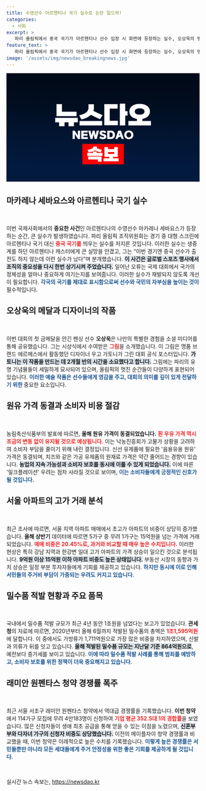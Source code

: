 ```yaml
---
title: 수영선수 아르헨티나 국기 실수로 논란 일으켜!
categories:
  - 사회
excerpt: >
   파리 올림픽에서 중국 국기가 아르헨티나 선수 입장 시 화면에 등장하는 실수, 오상욱의 명품 디자이너 그림 선물, 동결된 우유 가격, 서울 아파트 매매의 고가 거래 증가, 밀수품 적발, 그리고 로또 아파트의 역대급 경쟁률까지! 이번 뉴스의 핵심을 놓치지 마세요!
feature_text: >
   파리 올림픽에서 중국 국기가 아르헨티나 선수 입장 시 화면에 등장하는 실수, 오상욱의 명품 디자이너 그림 선물, 동결된 우유 가격, 서울 아파트 매매의 고가 거래 증가, 밀수품 적발, 그리고 로또 아파트의 역대급 경쟁률까지! 이번 뉴스의 핵심을 놓치지 마세요!
image: '/assets/img/newsdao_breakingnews.jpg'
---
```


<p><img src="/assets/img/newsdao_breakingnews.jpg" alt="flaretime 속보" /></p>

<h2 data-ke-size="size26">마카레나 세바요스와 아르헨티나 국기 실수</h2>

<p data-ke-size="size16">&nbsp;</p>

<p>이번 국제사회에서의 <b>중요한 사건</b>인 아르헨티나의 수영선수 마카레나 세바요스가 등장하는 순간, 큰 실수가 발생하였습니다. 파리 올림픽 조직위원회는 경기 중 대형 스크린에 아르헨티나 국기 대신 <b><span style="color: #ee2323;">중국 국기를</span></b> 띄우는 실수를 저지른 것입니다. 이러한 실수는 생중계를 하던 아르헨티나 캐스터에게 큰 실망을 안겼고, 그는 “이번 경기엔 중국 선수가 출전도 하지 않는데 이런 실수가 났다”며 분개했습니다. <b><span style="background-color: #21538527;">이 사건은 글로벌 스포츠 행사에서 조직의 중요성을 다시 한번 상기시켜 주었습니다.</span></b> 일어난 오류는 국제 대회에서 국가의 정체성을 얼마나 중요하게 여기는지를 보여줍니다. 이러한 실수가 재발되지 않도록 개선이 필요합니다. <b><span style="color: #1a5490;">각국의 국기를 제대로 표시함으로써 선수와 국민의 자부심을 높이는 것이</span></b> 필수적입니다.</p>

<h2 data-ke-size="size26">오상욱의 메달과 디자이너의 작품</h2>

<p data-ke-size="size16">&nbsp;</p>

<p>이번 대회의 첫 금메달을 안긴 펜싱 선수 <b>오상욱</b>은 나만의 특별한 경험을 소셜 미디어를 통해 공유했습니다. 그는 시상식에서 수여받은 <b><span style="color: #ee2323;">그림</span></b>을 소개했습니다. 이 그림은 명품 브랜드 에르메스에서 활동했던 디자이너 우고 가토니가 그린 대회 공식 포스터입니다. <b><span style="background-color: #21538527;">가토니는 이 작품을 만드는 데 2개월 반의 시간을 소요했다고 합니다.</span></b> 그림에는 파리의 유명 기념물들이 세밀하게 묘사되어 있으며, 올림픽의 멋진 순간들이 다양하게 표현되어 있습니다. <b><span style="color: #1a5490;">이러한 예술 작품은 선수들에게 영감을 주고, 대회의 의미를 깊이 있게 전달하기 위한 </span></b>중요한 요소입니다.</p>

<h2 data-ke-size="size26">원유 가격 동결과 소비자 비용 절감</h2>

<p data-ke-size="size16">&nbsp;</p>

<p>농림축산식품부의 발표에 따르면, <b>올해 원유 가격이 동결되었습니다.</b> <b><span style="color: #ee2323;">흰 우유 가격 역시 조금의 변동 없이 유지될 것으로 예상됩니다.</span></b> 이는 낙농진흥회가 고물가 상황을 고려하여 소비자 부담을 줄이기 위해 내린 결정입니다. 신선 유제품에 필요한 '음용유용 원유' 가격은 동결되며, 치즈와 같은 가공 유제품의 원재료 가격은 약간 줄어드는 경향이 있습니다. <b><span style="background-color: #21538527;">농업의 지속 가능성과 소비자 보호를 동시에 이룰 수 있게 되었습니다.</span></b> 이에 따른 '밀크플레이션' 우려는 점차 사라질 것으로 보이며, <b><span style="color: #1a5490;">이는 소비자들에게 긍정적인 신호가 될 것입니다.</span></b> </p>

<h2 data-ke-size="size26">서울 아파트의 고가 거래 분석</h2>

<p data-ke-size="size16">&nbsp;</p>

<p>최근 조사에 따르면, 서울 지역 아파트 매매에서 초고가 아파트의 비중이 상당히 증가했습니다. <b>올해 상반기</b> 데이터에 따르면 5가구 중 무려 1가구는 15억원을 넘는 가격에 거래되었습니다. <b><span style="color: #ee2323;">매매 비중은 20.45%로, 과거와 비교할 때 매우 높은 수치입니다.</span></b> 이러한 현상은 특히 강남 지역과 한강변 일대 고가 아파트의 가격 상승이 일으킨 것으로 분석됩니다. <b><span style="background-color: #21538527;">9억원 이상 15억원 이하 아파트 비중도 높은 상태입니다.</span></b> 부동산 시장의 동향과 가치 상승은 일정 부분 투자자들에게 기회를 제공하고 있습니다. <b><span style="color: #1a5490;">하지만 동시에 이로 인해 서민들의 주거비 부담이 가중되는 우려도 커지고 있습니다.</span></b></p>

<h2 data-ke-size="size26">밀수품 적발 현황과 주요 품목</h2>

<p data-ke-size="size16">&nbsp;</p>

<p>국내에서 밀수품 적발 규모가 최근 4년 동안 1조원을 넘었다는 보고가 있었습니다. <b>관세청</b>의 자료에 따르면, 2020년부터 올해 6월까지 적발된 밀수품의 총액은 <b><span style="color: #ee2323;">1조1,595억원</span></b>에 달합니다. 이 중에서도 가방류가 1,711억원으로 가장 많은 비중을 차지하였으며, 신발과 의류가 뒤를 잇고 있습니다. <b><span style="background-color: #21538527;">올해 적발된 밀수품 규모는 지난달 기준 864억원으로</span></b>, 예전보다 증가세를 보이고 있습니다. <b><span style="color: #1a5490;">이에 따라 밀수품 적발 사례를 통해 범죄를 예방하고, 소비자 보호를 위한 정책이 더욱 중요해지고 있습니다.</span></b></p>

<h2 data-ke-size="size26">래미안 원펜타스 청약 경쟁률 폭주</h2>

<p data-ke-size="size16">&nbsp;</p>

<p>최근 서울 서초구 래미안 원펜타스 청약에서 역대급 경쟁률을 기록했습니다. <b>이번 청약</b>에서 114가구 모집에 무려 4만183명이 신청하여 <b><span style="color: #ee2323;">기업 평균 352.5대 1의 경합률</span></b>을 보였습니다. 많은 신청자들이 생애 최초 공급을 통해 얻을 수 있는 이점을 노렸으며, <b><span style="background-color: #21538527;">신혼부부와 다자녀 가구의 신청자 비중도 상당했습니다.</span></b> 이전의 메이플자이 청약 경쟁률과 비교했을 때, 이번 청약은 이례적으로 높은 수치를 기록했습니다. <b><span style="color: #1a5490;">이렇게 높은 경쟁률은 서민들뿐만 아니라 모든 세대들에게 주거 안정성을 위한 좋은 기회를 제공하게 될 것입니다.</span></b></p>

<p data-ke-size="size16">&nbsp;</p>
실시간 뉴스 속보는, <a href="https://newsdao.kr" rel="dofollow">https://newsdao.kr</a>


